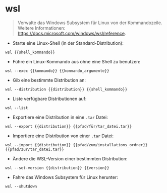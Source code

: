 # wsl

> Verwalte das Windows Subsystem für Linux von der Kommandozeile.
> Weitere Informationen: <https://docs.microsoft.com/windows/wsl/reference>.

- Starte eine Linux-Shell (in der Standard-Distribution):

`wsl {{shell_kommando}}`

- Führe ein Linux-Kommando aus ohne eine Shell zu benutzen:

`wsl --exec {{kommando}} {{kommando_argumente}}`

- Gib eine bestimmte Distribution an:

`wsl --distribution {{distribution}} {{shell_kommando}}`

- Liste verfügbare Distributionen auf:

`wsl --list`

- Exportiere eine Distribution in eine `.tar` Datei:

`wsl --export {{distribution}} {{pfad/für/tar_datei.tar}}`

- Importiere eine Distribution von einer `.tar` Datei:

`wsl --import {{distribution}} {{pfad/zum/installations_ordner}} {{pfad/zur/tar_datei.tar}}`

- Ändere die WSL-Version einer bestimmten Distribution:

`wsl --set-version {{distribution}} {{version}}`

- Fahre das Windows Subsystem für Linux herunter:

`wsl --shutdown`
